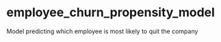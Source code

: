 # employee_churn_propensity_model
Model predicting which employee is most likely to quit the company
